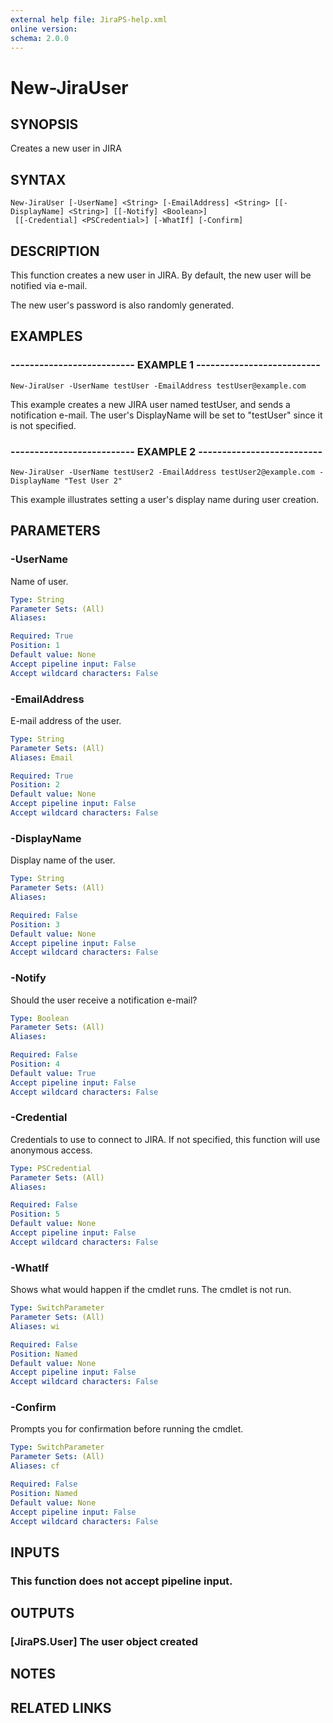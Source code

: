 ```yaml
---
external help file: JiraPS-help.xml
online version: 
schema: 2.0.0
---
```


# New-JiraUser

## SYNOPSIS
Creates a new user in JIRA

## SYNTAX

```
New-JiraUser [-UserName] <String> [-EmailAddress] <String> [[-DisplayName] <String>] [[-Notify] <Boolean>]
 [[-Credential] <PSCredential>] [-WhatIf] [-Confirm]
```

## DESCRIPTION
This function creates a new user in JIRA. 
By default, the new user
will be notified via e-mail.

The new user's password is also randomly generated.

## EXAMPLES

### -------------------------- EXAMPLE 1 --------------------------
```
New-JiraUser -UserName testUser -EmailAddress testUser@example.com
```

This example creates a new JIRA user named testUser, and sends a
notification e-mail. 
The user's DisplayName will be set to
"testUser" since it is not specified.

### -------------------------- EXAMPLE 2 --------------------------
```
New-JiraUser -UserName testUser2 -EmailAddress testUser2@example.com -DisplayName "Test User 2"
```

This example illustrates setting a user's display name during
user creation.

## PARAMETERS

### -UserName
Name of user.

```yaml
Type: String
Parameter Sets: (All)
Aliases: 

Required: True
Position: 1
Default value: None
Accept pipeline input: False
Accept wildcard characters: False
```

### -EmailAddress
E-mail address of the user.

```yaml
Type: String
Parameter Sets: (All)
Aliases: Email

Required: True
Position: 2
Default value: None
Accept pipeline input: False
Accept wildcard characters: False
```

### -DisplayName
Display name of the user.

```yaml
Type: String
Parameter Sets: (All)
Aliases: 

Required: False
Position: 3
Default value: None
Accept pipeline input: False
Accept wildcard characters: False
```

### -Notify
Should the user receive a notification e-mail?

```yaml
Type: Boolean
Parameter Sets: (All)
Aliases: 

Required: False
Position: 4
Default value: True
Accept pipeline input: False
Accept wildcard characters: False
```

### -Credential
Credentials to use to connect to JIRA.
If not specified, this function will use anonymous access.

```yaml
Type: PSCredential
Parameter Sets: (All)
Aliases: 

Required: False
Position: 5
Default value: None
Accept pipeline input: False
Accept wildcard characters: False
```

### -WhatIf
Shows what would happen if the cmdlet runs.
The cmdlet is not run.

```yaml
Type: SwitchParameter
Parameter Sets: (All)
Aliases: wi

Required: False
Position: Named
Default value: None
Accept pipeline input: False
Accept wildcard characters: False
```

### -Confirm
Prompts you for confirmation before running the cmdlet.

```yaml
Type: SwitchParameter
Parameter Sets: (All)
Aliases: cf

Required: False
Position: Named
Default value: None
Accept pipeline input: False
Accept wildcard characters: False
```

## INPUTS

### This function does not accept pipeline input.

## OUTPUTS

### [JiraPS.User] The user object created

## NOTES

## RELATED LINKS

